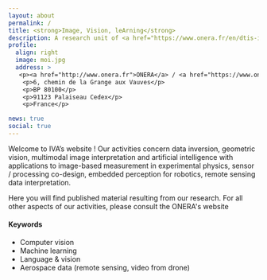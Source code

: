 ```yaml
---
layout: about
permalink: /
title: <strong>Image, Vision, leArning</strong>
description: A research unit of <a href="https://www.onera.fr/en/dtis-information-processing-and-systems"> at <a href="http://www.onera.fr">ONERA</a>
profile:
  align: right
  image: moi.jpg
  address: >
   <p><a href="http://www.onera.fr">ONERA</a> / <a href="https://www.onera.fr/en/dtis-information-processing-and-systems"> DTIS </a></p>
    <p>6, chemin de la Grange aux Vauves</p>
    <p>BP 80100</p>
    <p>91123 Palaiseau Cedex</p>
    <p>France</p>

news: true
social: true
---
```


<p>
Welcome to IVA’s website ! Our activities concern
data inversion, geometric vision, multimodal image interpretation and artificial intelligence
with applications to image-based measurement in experimental physics, sensor / processing co-design,
embedded perception for robotics, remote sensing data interpretation.

Here you will find published material resulting from our research.
For all other aspects of our activities, please consult the ONERA's website
</p>

<h4>Keywords </h4>
<ul>
<li> Computer vision </li>
<li> Machine learning </li>
<li> Language & vision </li>
<li> Aerospace data (remote sensing, video from drone) </li>
</ul>


